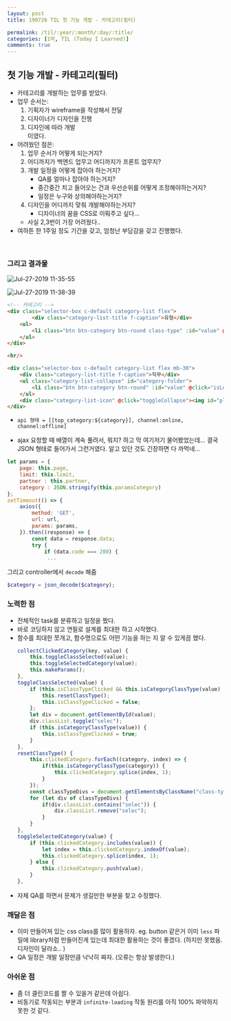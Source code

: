 ```yaml
---
layout: post
title: 190726 TIL 첫 기능 개발 - 카테고리(필터)

permalink: /til/:year/:month/:day/:title/
categories: [1막, TIL (Today I Learned)]
comments: true
---
```


## **첫 기능 개발 - 카테고리(필터)**
- 카테고리를 개발하는 업무를 받았다. 
- 업무 순서는: 
    1) 기획자가 wireframe을 작성해서 전달
    2) 디자이너가 디자인을 진행
    3) 디자인에 따라 개발  
  이였다.
- 어려웠던 점은:
    1) 업무 순서가 어떻게 되는거지?
    2) 어디까지가 백엔드 업무고 어디까지가 프론트 업무지?
    3) 개발 일정을 어떻게 잡아야 하는거지? 
        - QA를 얼마나 잡아야 하는거지?
        - 중간중간 치고 들어오는 건과 우선순위를 어떻게 조정해야하는거지?
        - 일정은 누구와 상의해야하는거지?
    4) 디자인을 어디까지 맞춰 개발해야하는거지? 
        - 디자이너의 꿈을 CSS로 이뤄주고 싶다... 
    - 사실 2,3번이 가장 어려웠다..
- 여하튼 한 1주일 정도 기간을 갖고, 엄청난 부담감을 갖고 진행했다. 

<br/>

### **그리고 결과물**

![Jul-27-2019 11-35-55](https://user-images.githubusercontent.com/52398266/61988896-badf7100-b062-11e9-9c88-a2dfe9c67b1b.gif)


![Jul-27-2019 11-38-39](https://user-images.githubusercontent.com/52398266/61988918-20cbf880-b063-11e9-8e48-644c887dde1f.gif)


```html
<!-- 카테고리 -->
<div class="selector-box c-default category-list flex">
        <div class="category-list-title f-caption">유형</div>
    <ul>
        <li class="btn btn-category btn-round class-type" :id="value" @click="isLoaded ? collectClickedCategory(key,value): ''" v-for="(value, key) in classType">{{value}}</li>
    </ul>
</div>

<hr/>

<div class="selector-box c-default category-list flex mb-30">
    <div class="category-list-title f-caption">직무</div>
    <ul class="category-list-collapse" id="category-folder">
        <li class="btn btn-category btn-round" :id="value" @click="isLoaded ? collectClickedCategory(key,value): ''" v-for="(value, key) in categories" v-if="value !== '테스트'">{{value}}</li>
    </ul>
    <div class="category-list-icon" @click="toggleCollapse"><img id="plus-icon" src="/images/edu/icon_plus_edu.svg"></div>
</div>
```

- `api 형태 = [[top_category:${category}], channel:online, channel:offline]`

- ajax 요청할 때 배열이 계속 풀려서, 뭐지? 하고 막 여기저기 물어봤었는데... 결국 JSON 형태로 들어가서 그런거였다. 알고 있던 것도 긴장하면 다 까먹네...

```js
let params = {
    page: this.page,
    limit: this.limit,
    partner : this.partner,
    category : JSON.stringify(this.paramsCategory)
};
setTimeout(() => {
    axios({
        method: 'GET',
        url: url,
        params: params,
    }).then((response) => {
        const data = response.data;
        try {
            if (data.code === 200) {
             ...
```  

그리고 controller에서 `decode` 해줌   

```php
$category = json_decode($category);
```

### **노력한 점**
- 전체적인 task를 분류하고 일정을 짰다. 
- 바로 코딩하지 않고 연필로 설계를 최대한 하고 시작했다.
- 함수를 최대한 쪼개고, 함수명으로도 어떤 기능을 하는 지 알 수 있게끔 했다.
    ```js
    collectClickedCategory(key, value) {
        this.toggleClassSelected(value);
        this.toggleSelectedCategory(value);
        this.makeParams();
    },
    toggleClassSelected(value) {
        if (this.isClassTypeClicked && this.isCategoryClassType(value) && !this.clickedCategory.includes(value)) {
            this.resetClassType();
            this.isClassTypeClicked = false;
        };
        let div = document.getElementById(value);
        div.classList.toggle("selec");
        if (this.isCategoryClassType(value)) {
            this.isClassTypeClicked = true;
        }
    },
    resetClassType() {
        this.clickedCategory.forEach((category, index) => {
            if(this.isCategoryClassType(category)) {
                this.clickedCategory.splice(index, 1);
            }
        });
        const classTypeDivs = document.getElementsByClassName("class-type");
        for (let div of classTypeDivs) {
            if(div.classList.contains("selec")) {
                div.classList.remove("selec");
            }
        }
    },
    toggleSelectedCategory(value) {
        if (this.clickedCategory.includes(value)) {
            let index = this.clickedCategory.indexOf(value);
            this.clickedCategory.splice(index, 1);
        } else {
            this.clickedCategory.push(value);
        }
    },
    ```
- 자체 QA를 하면서 문제가 생길만한 부분을 찾고 수정했다. 

### **깨달은 점**
- 이미 만들어져 있는 css class를 많이 활용하자. eg. button 같은거 이미 `less` 파일에 library처럼 만들어진게 있는데 최대한 활용하는 것이 좋겠다. (하지만 못했음. 디자인이 달라소.. )
- QA 일정은 개발 일정만큼 낙낙히 짜자. (오류는 항상 발생한다.)


### **아쉬운 점**
- 좀 더 클린코드를 짤 수 있을거 같은데 아쉽다.
- 비동기로 작동되는 부분과 `infinite-loading` 작동 원리를 아직 100% 파악하지 못한 것 같다. 
